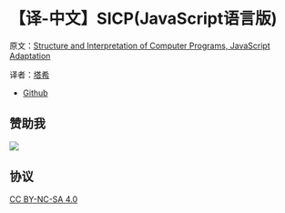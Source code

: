 # 【译-中文】SICP(JavaScript语言版)

原文：[Structure and Interpretation of Computer Programs, JavaScript Adaptation](https://www.comp.nus.edu.sg/~cs1101s/sicp/)

译者：[塔希](https://iheyunfei.github.io/blog/)

- [Github](https://github.com/iheyunfei/sicp-javascript-zh)

## 赞助我

![](/sicp-javascript-zh/img/alipay.png)

## 协议

[CC BY-NC-SA 4.0](http://creativecommons.org/licenses/by-nc-sa/4.0/)